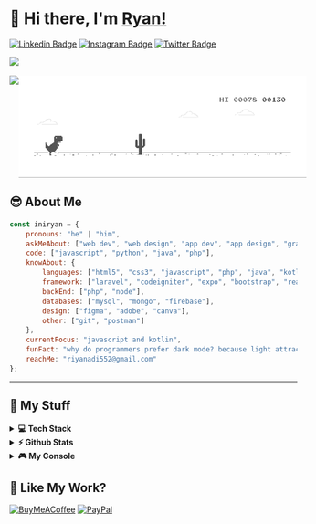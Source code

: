 # 👋 Hi there, I'm [Ryan!](https://github.com/iniryan/)

[![Linkedin Badge](https://img.shields.io/badge/-LinkedIn-0e76a8?style=flat-square&logo=Linkedin&logoColor=white)](https://www.linkedin.com/in/ryanadisaputra)
[![Instagram Badge](https://img.shields.io/badge/-Instagram-e4405f?style=flat-square&logo=Instagram&logoColor=white)](https://instagram.com/iniryanaja/)
[![Twitter Badge](https://img.shields.io/badge/-Twitter-00acee?style=flat-square&logo=Twitter&logoColor=white)](https://twitter.com/miegelass0000)

[![](https://visitcount.itsvg.in/api?id=iniryan&icon=5&color=0)](https://visitcount.itsvg.in)

<div style="display: flex; flex-direction: row;">
    <img height="180em" src="https://media.giphy.com/media/Cmr1OMJ2FN0B2/giphy.gif" />
    <img height="180em" src="https://github.com/iniryan/iniryan/blob/main/dino.gif" />
</div>

## 😎 About Me

```javascript
const iniryan = {
    pronouns: "he" | "him",
    askMeAbout: ["web dev", "web design", "app dev", "app design", "graphic design"],
    code: ["javascript", "python", "java", "php"],
    knowAbout: {
        languages: ["html5", "css3", "javascript", "php", "java", "kotlin", "python"],
        framework: ["laravel", "codeigniter", "expo", "bootstrap", "react"],
        backEnd: ["php", "node"],
        databases: ["mysql", "mongo", "firebase"],
        design: ["figma", "adobe", "canva"],
        other: ["git", "postman"]
    },
    currentFocus: "javascript and kotlin",
    funFact: "why do programmers prefer dark mode? because light attracts bugs!",
    reachMe: "riyanadi552@gmail.com"
};
```
---
## 🎠 My Stuff
<details>
  <summary><b>💻 Tech Stack</b></summary>
  <br />
  
![Java](https://img.shields.io/badge/java-%23ED8B00.svg?style=for-the-badge&logo=openjdk&logoColor=white) ![JavaScript](https://img.shields.io/badge/javascript-%23323330.svg?style=for-the-badge&logo=javascript&logoColor=%23F7DF1E) ![HTML5](https://img.shields.io/badge/html5-%23E34F26.svg?style=for-the-badge&logo=html5&logoColor=white) ![Kotlin](https://img.shields.io/badge/kotlin-%237F52FF.svg?style=for-the-badge&logo=kotlin&logoColor=white) ![CSS3](https://img.shields.io/badge/css3-%231572B6.svg?style=for-the-badge&logo=css3&logoColor=white) ![PHP](https://img.shields.io/badge/php-%23777BB4.svg?style=for-the-badge&logo=php&logoColor=white) ![Code-Igniter](https://img.shields.io/badge/CodeIgniter-%23EF4223.svg?style=for-the-badge&logo=codeIgniter&logoColor=white) ![Expo](https://img.shields.io/badge/expo-1C1E24?style=for-the-badge&logo=expo&logoColor=#D04A37) ![Express.js](https://img.shields.io/badge/express.js-%23404d59.svg?style=for-the-badge&logo=express&logoColor=%2361DAFB) ![jQuery](https://img.shields.io/badge/jquery-%230769AD.svg?style=for-the-badge&logo=jquery&logoColor=white) ![Laravel](https://img.shields.io/badge/laravel-%23FF2D20.svg?style=for-the-badge&logo=laravel&logoColor=white) ![NPM](https://img.shields.io/badge/NPM-%23CB3837.svg?style=for-the-badge&logo=npm&logoColor=white) ![NodeJS](https://img.shields.io/badge/node.js-6DA55F?style=for-the-badge&logo=node.js&logoColor=white) ![React](https://img.shields.io/badge/react-%2320232a.svg?style=for-the-badge&logo=react&logoColor=%2361DAFB) ![React Native](https://img.shields.io/badge/react_native-%2320232a.svg?style=for-the-badge&logo=react&logoColor=%2361DAFB) ![Strapi](https://img.shields.io/badge/strapi-%232E7EEA.svg?style=for-the-badge&logo=strapi&logoColor=white) ![Apache](https://img.shields.io/badge/apache-%23D42029.svg?style=for-the-badge&logo=apache&logoColor=white) ![MySQL](https://img.shields.io/badge/mysql-%2300000f.svg?style=for-the-badge&logo=mysql&logoColor=white) ![MongoDB](https://img.shields.io/badge/MongoDB-%234ea94b.svg?style=for-the-badge&logo=mongodb&logoColor=white) ![GIT](https://img.shields.io/badge/Git-fc6d26?style=for-the-badge&logo=git&logoColor=white) ![Postman](https://img.shields.io/badge/Postman-FF6C37?style=for-the-badge&logo=postman&logoColor=white) ![Adobe](https://img.shields.io/badge/adobe-%23FF0000.svg?style=for-the-badge&logo=adobe&logoColor=white) ![Figma](https://img.shields.io/badge/figma-%23F24E1E.svg?style=for-the-badge&logo=figma&logoColor=white) ![Canva](https://img.shields.io/badge/Canva-%2300C4CC.svg?style=for-the-badge&logo=Canva&logoColor=white) 

</details>

<details>
   <summary><b>⚡ Github Stats</b></summary> 
  <br />
  <img height="180em" src="https://github-readme-streak-stats.herokuapp.com/?user=iniryan&theme=vision-friendly-dark&hide_border=false" /> 
  <!-- <img height="180em" src="https://github-readme-stats.vercel.app/api?username=iniryan&theme=vision-friendly-dark&show_icons=true&hide_border=true&count_private=true&include_all_commits=true" /> -->
  <img height="180em" src="https://github-readme-stats.vercel.app/api/top-langs/?username=iniryan&theme=vision-friendly-dark&exclude_repo=KNN-Image-Classification&show_icons=true&hide_border=false&layout=compact&langs_count=8"/>
</details>

<details>
  <br />
  <summary><b>🎮 My Console</b></summary>
  	<ul>
  	    <li><b>OS:</b> Windows 11 Home Single Language</li>
	    <li><b>Laptop: </b> ASUS Vivobook M1403QA</li>
  	    <li><b>Browser: </b> Chrome & Microsoft Edge</li>
	    <li><b>Code Editor:</b> Visual Studio Code, Android Studio</li>
 	    <li><b>Other Tools:</b> Postman, Notion, Git</li>
	</ul>
</details>


## 🍵 Like My Work?
[![BuyMeACoffee](https://img.shields.io/badge/Buy%20Me%20a%20Coffee-ffdd00?style=for-the-badge&logo=buy-me-a-coffee&logoColor=black)](https://www.buymeacoffee.com/ryanadi) [![PayPal](https://img.shields.io/badge/PayPal-00457C?style=for-the-badge&logo=paypal&logoColor=white)](https://www.paypal.me/RyanAdi031202) 
